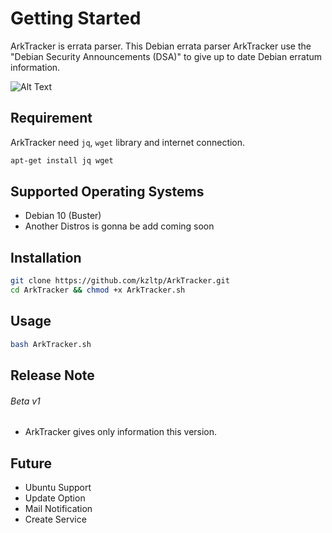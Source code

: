 # Getting Started

ArkTracker is errata parser. This Debian errata parser ArkTracker use the "Debian Security Announcements (DSA)" to give up to date Debian erratum information.


![Alt Text](https://media2.giphy.com/media/OIVBUiW2ejOUKqgeur/giphy.gif)
## Requirement
ArkTracker need ```jq```, ```wget``` library and internet connection.

```bash
apt-get install jq wget 
```
## Supported Operating Systems
* Debian 10 (Buster)
* Another Distros is gonna be add coming soon

## Installation

```bash
git clone https://github.com/kzltp/ArkTracker.git
cd ArkTracker && chmod +x ArkTracker.sh
```

## Usage

```bash
bash ArkTracker.sh
```

## Release Note
###### Beta v1
* ArkTracker gives only information this version.


## Future
* Ubuntu Support
* Update Option
* Mail Notification
* Create Service
